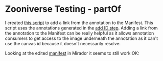 # Zooniverse Testing - partOf

I created [this script](https://github.com/glenrobson/iiif_stuff/blob/master/zooniverse/partof/addPartOf.py) to add a link from the annotation to the Manifest. This script uses the annotations generated in the [add ID step](../with_id). Adding a link from the annotation to the Manifest can be really helpful as it allows annotation consumers to get access to the image underneath the annotation as it can't use the canvas id because it doesn't necessarily resolve. 

Looking at the edited [manifest](manifest.json) in Mirador it seems to still work OK:

<div id="mirador" style="width: 100%; height: calc(100vh - 3px); position: relative;"></div>
<script type='text/javascript' src='https://unpkg.com/mirador@latest/dist/mirador.min.js'></script>
<script type="text/javascript">
      var miradorInstance = Mirador.viewer({
        id: 'mirador',
        windows: [
            {
                manifestId: 'https://glenrobson.github.io/iiif_stuff/zooniverse/partof/manifest.json',
                sideBarPanel: 'annotations',
                sideBarOpen: true
            }
        ],
      });
</script>      

This type of annotation list should also work with another IIIF tool called [Annona](https://ncsu-libraries.github.io/annona/) which is really good for presenting your annotations. Unfortunately it doesn't look like it currently supports this form of annotation. Annona did support the version 2 version of this annotation structure. 

<script src="https://ncsu-libraries.github.io/annona/dist/annona.js"></script>
<link rel="stylesheet" type="text/css" href="https://ncsu-libraries.github.io/annona/dist/annona.css">

<div id="storyboard">
<iiif-storyboard annotationlist='https://glenrobson.github.io/iiif_stuff/zooniverse/partof/annoPage-0.json'></iiif-storyboard>
</div>

The annotation pages with part of included in the annotation:

 * [annoPage-0.json](annoPage-0.json)
 * [annoPage-1.json](annoPage-1.json)
 * [annoPage-2.json](annoPage-2.json)
 * [annoPage-3.json](annoPage-3.json)
 * [annoPage-4.json](annoPage-4.json)
 * [annoPage-5.json](annoPage-5.json)
 * [annoPage-6.json](annoPage-6.json)
 * [annoPage-7.json](annoPage-7.json)
 * [annoPage-8.json](annoPage-8.json)
 * [annoPage-9.json](annoPage-9.json)
 * [annoPage-10.json](annoPage-10.json)
 * [annoPage-11.json](annoPage-11.json)
 * [annoPage-12.json](annoPage-12.json)
 * [annoPage-13.json](annoPage-13.json)
 * [annoPage-14.json](annoPage-14.json)
 * [annoPage-15.json](annoPage-15.json)
 * [annoPage-16.json](annoPage-16.json)
 * [annoPage-17.json](annoPage-17.json)
 * [annoPage-18.json](annoPage-18.json)
 * [annoPage-19.json](annoPage-19.json)
 * [annoPage-20.json](annoPage-20.json)
 * [annoPage-21.json](annoPage-21.json)
 * [annoPage-368.json](annoPage-368.json)

